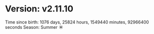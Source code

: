 # Version: v2.11.10
Time since birth: 1076 days, 25824 hours, 1549440 minutes, 92966400 seconds
Season: Summer ☀️
